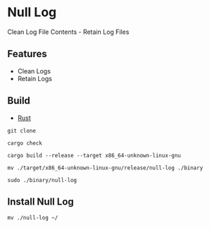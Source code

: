 [Rust Language]: https://rust-lang.org

# Null Log

Clean Log File Contents - Retain Log Files

## Features

- Clean Logs
- Retain Logs

## Build

- [Rust][Rust Language]

```shell
git clone

cargo check

cargo build --release --target x86_64-unknown-linux-gnu

mv ./target/x86_64-unknown-linux-gnu/release/null-log ./binary

sudo ./binary/null-log
```

## Install Null Log

```shell
mv ./null-log ~/
```

